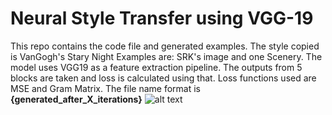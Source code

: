 # Neural Style Transfer using VGG-19
This repo contains the code file and generated examples. 
The style copied is VanGogh's Stary Night Examples are: SRK's image and one Scenery.
The model uses VGG19 as a feature extraction pipeline. 
The outputs from 5 blocks are taken and loss is calculated using that. Loss functions used are MSE and Gram Matrix.
The file name format is **{generated_after_X_iterations}**
![alt text](https://github.com/AmanKukde/Neural_Style_Transfer/blob/main/Screenshot%202024-05-22%20at%2010.39.38%20AM.png)
